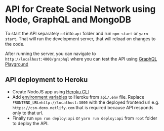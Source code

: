 # API for Create Social Network using Node, GraphQL and MongoDB

To start the API separately `cd` into `api` folder and run `npm start` or `yarn start`. That will run the development server, that will reload on changes to the code.

After running the server, you can navigate to `http://localhost:4000/graphql` where you can test the API using [GraphQL Playground](https://www.apollographql.com/docs/apollo-server/testing/graphql-playground/)

## API deployment to Heroku

- Create NodeJS app using [Heroku CLI](https://devcenter.heroku.com/articles/getting-started-with-nodejs)
- Add [environment variables](https://devcenter.heroku.com/articles/config-vars) to Heroku from `api/.env` file.
  Replace `FRONTEND_URL=http://localhost:3000` with the deployed frontend url e.g. `https://csn-demo.netlify.com` that is required because API responds only to that url.
- Finally run `npm run deploy:api` or `yarn run deploy:api` from `root` folder to deploy the API.

